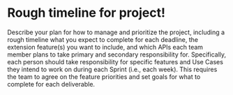 # Rough timeline for project!

Describe your plan for how to manage and prioritize the project, including a rough timeline what you expect to complete for each deadline, the extension feature(s) you want to include, and which APIs each team member plans to take primary and secondary responsibility for. Specifically, each person should take responsibility for specific features and Use Cases they intend to work on during each Sprint (i.e., each week). This requires the team to agree on the feature priorities and set goals for what to complete for each deliverable.
